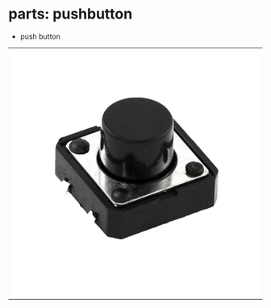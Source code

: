 # parts: pushbutton

- push button

|   |
| --- |
| ![image](https://github.com/kamangir/assets2/raw/main/bluer-sbc/parts/pushbutton.png?raw=true) |
